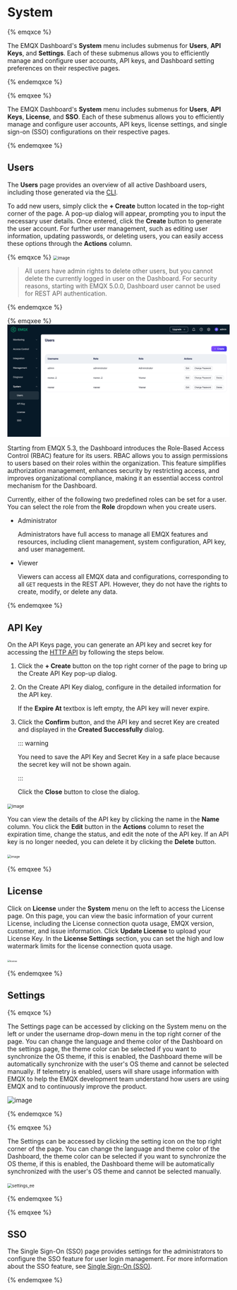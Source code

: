 # System

{% emqxce %}

The EMQX Dashboard's **System** menu includes submenus for **Users**, **API Keys**, and **Settings**. Each of these submenus allows you to efficiently manage and configure user accounts, API keys, and Dashboard setting preferences on their respective pages.

{% endemqxce %}

{% emqxee %}

The EMQX Dashboard's **System** menu includes submenus for **Users**, **API Keys**, **License**, and **SSO**. Each of these submenus allows you to efficiently manage and configure user accounts, API keys, license settings, and single sign-on (SSO) configurations on their respective pages.

{% endemqxee %}

## Users

The **Users** page provides an overview of all active Dashboard users, including those generated via the [CLI](../admin/cli.md).

To add new users, simply click the **+ Create** button located in the top-right corner of the page. A pop-up dialog will appear, prompting you to input the necessary user details. Once entered, click the **Create** button to generate the user account. For further user management, such as editing user information, updating passwords, or deleting users, you can easily access these options through the **Actions** column.

{% emqxce %}
<img src="./assets/users.png" alt="image" style="zoom:67%;" />

> All users have admin rights to delete other users, but you cannot delete the currently logged in user on the Dashboard.
> For security reasons, starting with EMQX 5.0.0, Dashboard user cannot be used for REST API authentication.

{% endemqxce %}

{% emqxee %}
<img src="./assets/ee-users.png" alt="image" style="zoom:67%;" />

Starting from EMQX 5.3, the Dashboard introduces the Role-Based Access Control (RBAC) feature for its users. RBAC allows you to assign permissions to users based on their roles within the organization. This feature simplifies authorization management, enhances security by restricting access, and improves organizational compliance, making it an essential access control mechanism for the Dashboard.

Currently, either of the following two predefined roles can be set for a user. You can select the role from the **Role** dropdown when you create users.
+ Administrator

    Administrators have full access to manage all EMQX features and resources, including client management, system configuration, API key, and user management.

+ Viewer

    Viewers can access all EMQX data and configurations, corresponding to all `GET` requests in the REST API. However, they do not have the rights to create, modify, or delete any data.

{% endemqxee %}

## API Key

On the API Keys page, you can generate an API key and secret key for accessing the [HTTP API](../admin/api.md) by following the steps below.

1. Click the **+ Create** button on the top right corner of the page to bring up the Create API Key pop-up dialog. 

2. On the Create API Key dialog, configure in the detailed information for the API key. 

   If the **Expire At** textbox is left empty, the API key will never expire.

3. Click the **Confirm** button, and the API key and secret Key are created and displayed in the **Created Successfully** dialog. 

   ::: warning

   You need to save the API Key and Secret Key in a safe place because the secret key will not be shown again.

   :::

    Click the **Close** button to close the dialog.

<img src="./assets/api-key.png" alt="image" style="zoom:67%;" />

You can view the details of the API key by clicking the name in the **Name** column. You click the **Edit** button in the **Actions** column to reset the expiration time, change the status, and edit the note of the API key. If an API key is no longer needed, you can delete it by clicking the **Delete** button.

<img src="./assets/api-key-detail.png" alt="image" style="zoom:50%;" />

{% emqxee %}

## License

Click on **License** under the **System** menu on the left to access the License page. On this page, you can view the basic information of your current License, including the License connection quota usage, EMQX version, customer, and issue information. Click **Update License** to upload your License Key. In the **License Settings** section, you can set the high and low watermark limits for the license connection quota usage.

<img src="./assets/license.png" alt="license" style="zoom:35%;" />

{% endemqxee %}

## Settings

{% emqxce %}

The Settings page can be accessed by clicking on the System menu on the left or under the username drop-down menu in the top right corner of the page. You can change the language and theme color of the Dashboard on the settings page, the theme color can be selected if you want to synchronize the OS theme, if this is enabled, the Dashboard theme will be automatically synchronize with the user's OS theme and cannot be selected manually. If telemetry is enabled, users will share usage information with EMQX to help the EMQX development team understand how users are using EMQX and to continuously improve the product.

![image](./assets/settings.png)

{% endemqxce %}

{% emqxee %}

The Settings can be accessed by clicking the setting icon on the top right corner of the page. You can change the language and theme color of the Dashboard, the theme color can be selected if you want to synchronize the OS theme, if this is enabled, the Dashboard theme will be automatically synchronized with the user's OS theme and cannot be selected manually. 

<img src="./assets/settings_ee.png" alt="settings_ee" style="zoom:67%;" />

{% endemqxee %}

{% emqxee %}

## SSO

The Single Sign-On (SSO) page provides settings for the administrators to configure the SSO feature for user login management. For more information about the SSO feature, see [Single Sign-On (SSO)](./sso.md).

{% endemqxee %} 
